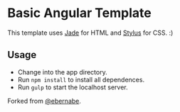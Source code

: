 # Basic Angular Template

This template uses [Jade](http://jade-lang.com/) for HTML and [Stylus](https://learnboost.github.io/stylus/) for CSS. :)

## Usage
* Change into the app directory.
* Run ``npm install`` to install all dependences.
* Run ``gulp`` to start the localhost server.

Forked from [@ebernabe](https://github.com/ebernabe/ToDoListTimer).